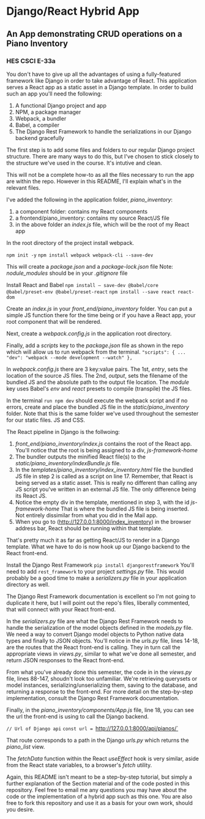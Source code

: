 # Django/React Hybrid App
## An App demonstrating CRUD operations on a Piano Inventory
### HES CSCI E-33a
You don't have to give up all the advantages of using a fully-featured framework like Django in order to take advantage of React.  This application serves a React app as a static asset in a Django template.  In order to build such an app you'll need the following:
1. A functional Django project and app
2. NPM, a package manager
3. Webpack, a bundler
4. Babel, a compiler
5. The Django Rest Framework to handle the serializations in our Django backend gracefully

The first step is to add some files and folders to our regular Django project structure. There are many ways to do this, but I've chosen to stick closely to the structure we've used in the course. It's intutive and clean.  

This will not be a complete how-to as all the files necessary to run the app are within the repo.  However in this README, I'll explain what's in the relevant files.

I've added the following in the application folder, *piano_inventory*:
1. a component folder: contains my React components
2. a frontend/piano_inventory: contains my source React/JS file
3. in the above folder an *index.js* file, which will be the root of my React app

In the root directory of the project install webpack.

`npm init -y`
`npm install webpack webpack-cli --save-dev`

This will create a *package.json* and a *package-lock.json* file
Note: *nodule_modules* should be in your *.gitignore* file

Install React and Babel
`npm install — save-dev @babel/core @babel/preset-env @babel/preset-react`
`npm install --save react react-dom`

Create an *index.js* in your *front_end/piano_inventory* folder.  You can put a simple JS function there for the time being or if you have a React app, your root component that will be rendered.

Next, create a *webpack.config.js* in the application root directory.

Finally, add a *scripts* key to the *package.json* file as shown in the repo which will allow us to run webpack from the terminal.
`"scripts": {
    ...
    "dev": "webpack --mode development --watch"
  },`

In *webpack.config.js* there are 3 key:value pairs.  The 1st, *entry*, sets the location of the source JS files.  The 2nd, *output*, sets the filename of the bundled JS and the absolute path to the output file location.  The *module* key uses Babel's *env* and *react* presets to compile (transpile) the JS files.

In the terminal `run npm dev` should execute the webpack script and if no errors, create and place the bundled JS file in the *static/piano_inventory* folder.  Note that this is the same folder we've used throughout the semester for our static files. JS and CSS.

The React pipeline in Django is the follwoing:
1) *front_end/piano_inventory/index.js* contains the root of the React app. You'll notice that the root is being assigned to a div, *js-framework-home*
2) The bundler outputs the minified React file(s) to the *static/piano_inventory/indexBundle.js* file.
3) In the *templates/piano_inventory/index_inventory.html* file the bundled JS file in step 2 is called as a script on line 17. Remember, that React is being served as a static asset.  This is really no different than calling any JS script you've written in an external JS file.  The only difference being its React JS.
4) Notice the empty div in the template, mentioned in step 3, with the id *js-framework-home*  That is where the bundled JS file is being inserted. Not entirely dissimilar from what you did in the Mail app.
5) When you go to (http://127.0.0.1:8000/index_inventory) in the browser address bar, React should be running within that template.
    
That's pretty much it as far as getting React/JS to render in a Django template.  What we have to do is now hook up our Django backend to the React front-end.

Install the Django Rest Framework
`pip install djangorestframework`
You'll need to add `rest_framework` to your project *settings.py* file.
This would probably be a good time to make a *serializers.py* file in your application directory as well.

The Django Rest Framework documentation is excellent so I'm not going to duplicate it here, but I will point out the repo's files, liberally commented, that will connect with your React front-end.

In the *serializers.py* file are what the Django Rest Framework needs to handle the serialization of the model objects defined in the *models.py* file.  We need a way to convert Django model objects to Python native data types and finally to JSON objects.
You'll notice in the *urls.py* file, lines 14-18, are the routes that the React front-end is calling.  They in turn call the appropriate views in *views.py*, similar to what we've done all semester, and return JSON responses to the React front-end.

From what you've already done this semester, the code in in the *views.py* file, lines 88-147, shoudn't look too unfamiliar.  We're retrieving querysets or model instances, serializing/unserializing them, saving to the database, and returning a response to the front-end.  For more detail on the step-by-step implementation, consult the Django Rest Framework documentation.

Finally, in the *piano_inventory/components/App.js* file, line 18, you can see the url the front-end is using to call the Django backend. 

`// Url of Django api`
`const url = `http://127.0.0.1:8000/api/pianos/`

That route corresponds to a path in the Django *urls.py* which returns the *piano_list* view.

The *fetchData* function within the React *useEffect* hook is very similar, aside from the React state variables, to a browser's *fetch* utility.

Again, this README isn't meant to be a step-by-step tutorial, but simply a further explanation of the Section material and of the code posted in this repository.  Feel free to email me any questions you may have about the code or the implementation of a hybrid app such as this one.  You are also free to fork this repository and use it as a basis for your own work, should you desire.
